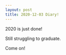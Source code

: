 ```yaml
---
layout: post
title: 2020-12-03 Diary!
---
```


2020 is just done!

Still struggling to graduate.

Come on!
